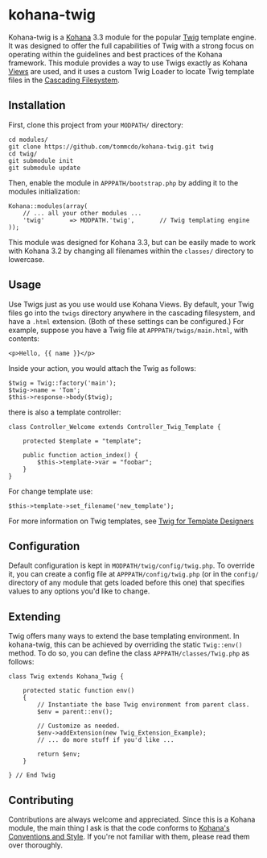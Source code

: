 kohana-twig
===========

Kohana-twig is a [Kohana][1] 3.3 module for the popular [Twig][2] template
engine. It was designed to offer the full capabilities of Twig with a strong
focus on operating within the guidelines and best practices of the Kohana
framework. This module provides a way to use Twigs exactly as Kohana [Views][3]
are used, and it uses a custom Twig Loader to locate Twig template files in the
[Cascading Filesystem][4].

Installation
------------

First, clone this project from your `MODPATH/` directory:

	cd modules/
	git clone https://github.com/tommcdo/kohana-twig.git twig
	cd twig/
	git submodule init
	git submodule update

Then, enable the module in `APPPATH/bootstrap.php` by adding it to the modules
initialization:

	Kohana::modules(array(
		// ... all your other modules ...
		'twig'       => MODPATH.'twig',       // Twig templating engine
	));

This module was designed for Kohana 3.3, but can be easily made to work with
Kohana 3.2 by changing all filenames within the `classes/` directory to
lowercase.

Usage
-----

Use Twigs just as you use would use Kohana Views. By default, your Twig files
go into the `twigs` directory anywhere in the cascading filesystem, and have
a `.html` extension. (Both of these settings can be configured.) For example,
suppose you have a Twig file at `APPPATH/twigs/main.html`, with contents:

	<p>Hello, {{ name }}</p>

Inside your action, you would attach the Twig as follows:

	$twig = Twig::factory('main');
	$twig->name = 'Tom';
	$this->response->body($twig);
	
	
there is also a template controller:

    class Controller_Welcome extends Controller_Twig_Template {

        protected $template = "template";
            
        public function action_index() {
            $this->template->var = "foobar";
        }
    }
        

For change template use: 
  
    $this->template->set_filename('new_template');


For more information on Twig templates, see [Twig for Template Designers][5]

Configuration
-------------

Default configuration is kept in `MODPATH/twig/config/twig.php`. To override
it, you can create a config file at `APPPATH/config/twig.php` (or in the
`config/` directory of any module that gets loaded before this one) that
specifies values to any options you'd like to change.

Extending
---------

Twig offers many ways to extend the base templating environment. In
kohana-twig, this can be achieved by overriding the static `Twig::env()`
method. To do so, you can define the class `APPPATH/classes/Twig.php` as
follows:

	class Twig extends Kohana_Twig {

		protected static function env()
		{
			// Instantiate the base Twig environment from parent class.
			$env = parent::env();

			// Customize as needed.
			$env->addExtension(new Twig_Extension_Example);
			// ... do more stuff if you'd like ...

			return $env;
		}

	} // End Twig

Contributing
------------

Contributions are always welcome and appreciated. Since this is a Kohana
module, the main thing I ask is that the code conforms to
[Kohana's Conventions and Style][6]. If you're not familiar with them,
please read them over thoroughly.

[1]: http://kohanaframework.org
[2]: http://twig.sensiolabs.org
[3]: http://kohanaframework.org/3.3/guide/kohana/mvc/views
[4]: http://kohanaframework.org/3.3/guide/kohana/files
[5]: http://twig.sensiolabs.org/doc/templates.html
[6]: http://kohanaframework.org/3.3/guide/kohana/conventions
